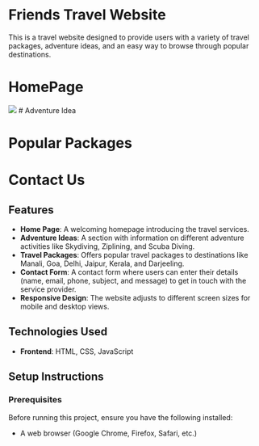 # Friends Travel Website

This is a travel website designed to provide users with a variety of travel packages, adventure ideas, and an easy way to browse through popular destinations. 
# HomePage
<img src="![Home Page](https://i.postimg.cc/C55YgrgH/Screenshot-2024-11-13-112513.png)" style="max-width: 100%; height: auto;" />
# Adventure Idea

# Popular Packages

# Contact Us
## Features

- **Home Page**: A welcoming homepage introducing the travel services.
- **Adventure Ideas**: A section with information on different adventure activities like Skydiving, Ziplining, and Scuba Diving.
- **Travel Packages**: Offers popular travel packages to destinations like Manali, Goa, Delhi, Jaipur, Kerala, and Darjeeling.
- **Contact Form**: A contact form where users can enter their details (name, email, phone, subject, and message) to get in touch with the service provider.
- **Responsive Design**: The website adjusts to different screen sizes for mobile and desktop views.

## Technologies Used

- **Frontend**: HTML, CSS, JavaScript

## Setup Instructions

### Prerequisites

Before running this project, ensure you have the following installed:

- A web browser (Google Chrome, Firefox, Safari, etc.)
